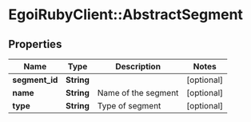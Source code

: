 # EgoiRubyClient::AbstractSegment

## Properties
Name | Type | Description | Notes
------------ | ------------- | ------------- | -------------
**segment_id** | **String** |  | [optional] 
**name** | **String** | Name of the segment | [optional] 
**type** | **String** | Type of segment | [optional] 


